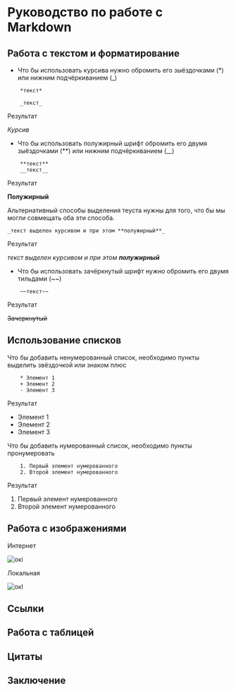 # Руководство по работе с Markdown


## Работа с текстом и форматирование

* Что бы использовать курсива нужно обромить его зыёздочками (*) или нижним подчёркиванием (_)
```
    *текст*

    _текст_
```
Результат

*Курсив*

* Что бы использовать полужирный шрифт обромить его двумя зыёздочками (**) или нижним подчёркиванием (__)

```
    **текст**
    __текст__
```
Результат

**Полужирный**

Альтернативный способы выделения теуста нужны для того, что бы мы могли совмещать оба эти способа.


```
_текст выделен курсивом и при этом **полужирный**_
```
Результат

_текст выделен курсивом и при этом **полужирный**_


* Что бы использовать зачёркнутый шрифт нужно обромить его двумя тильдами (~~) 

```
    ~~текст~~
```
Результат

~~Зачеркнутый~~

## Использование списков

Что бы добавить ненумерованный список, необходимо пункты выделить звёздочкой или знаком плюс

```
    * Элемент 1
    + Элемент 2
    - Элемент 3
```
Результат
* Элемент 1
* Элемент 2
* Элемент 3

Что бы добавить нумерованный список, необходимо пункты пронумеровать
```
    1. Первый элемент нумерованного
    2. Второй элемент нумерованного
```

Результат
1. Первый элемент нумерованного
2. Второй элемент нумерованного


## Работа с изображениями
Интернет

![окi](https://avatars.mds.yandex.net/i?id=f5ac4a12bfcc9c4af793ee8544f4424d-4411542-images-thumbs&n=13&exp=1)

Локальная

![окl](ok.png)


## Ссылки


## Работа с таблицей


## Цитаты


## Заключение
